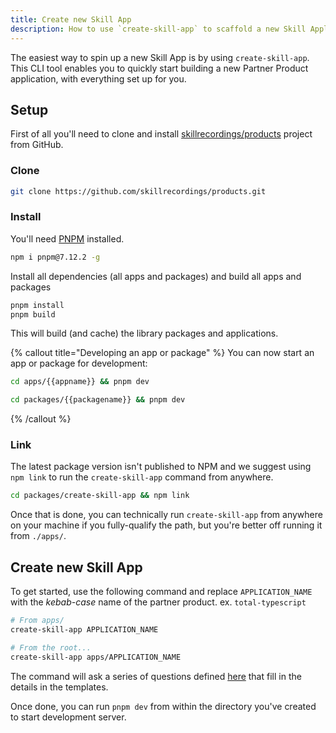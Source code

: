 ```yaml
---
title: Create new Skill App
description: How to use `create-skill-app` to scaffold a new Skill Application
---
```


The easiest way to spin up a new Skill App is by using `create-skill-app`. This CLI tool enables you to quickly start building a new Partner Product application, with everything set up for you.

## Setup

First of all you'll need to clone and install [skillrecordings/products](https://github.com/skillrecordings/products) project from GitHub.

### Clone

```bash
git clone https://github.com/skillrecordings/products.git
```

### Install

You'll need [PNPM](https://pnpm.io/) installed.

```bash
npm i pnpm@7.12.2 -g
```

Install all dependencies (all apps and packages) and build all apps and packages

```bash
pnpm install
pnpm build
```

This will build (and cache) the library packages and applications.

{% callout title="Developing an app or package" %}
You can now start an app or package for development:

```bash
cd apps/{{appname}} && pnpm dev
```

```bash
cd packages/{{packagename}} && pnpm dev
```

{% /callout %}

### Link

The latest package version isn't published to NPM and we suggest using `npm link` to run the `create-skill-app` command from anywhere.

```bash
cd packages/create-skill-app && npm link
```

Once that is done, you can technically run `create-skill-app` from anywhere on your machine if you fully-qualify the path, but you're better off running it from `./apps/`.

## Create new Skill App

To get started, use the following command and replace `APPLICATION_NAME` with the _kebab-case_ name of the partner product. ex. `total-typescript`

```bash
# From apps/
create-skill-app APPLICATION_NAME

# From the root...
create-skill-app apps/APPLICATION_NAME
```

The command will ask a series of questions defined [here](https://github.com/skillrecordings/products/blob/main/packages/create-skill-app/index.ts#L51) that fill in the details in the templates.

Once done, you can run `pnpm dev` from within the directory you've created to start development server.
